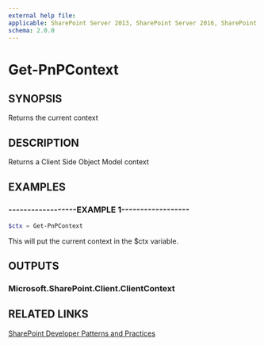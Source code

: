 ```yaml
---
external help file:
applicable: SharePoint Server 2013, SharePoint Server 2016, SharePoint Online
schema: 2.0.0
---
```

# Get-PnPContext

## SYNOPSIS
Returns the current context

## DESCRIPTION
Returns a Client Side Object Model context

## EXAMPLES

### ------------------EXAMPLE 1------------------
```powershell
$ctx = Get-PnPContext
```

This will put the current context in the $ctx variable.

## OUTPUTS

### Microsoft.SharePoint.Client.ClientContext

## RELATED LINKS

[SharePoint Developer Patterns and Practices](http://aka.ms/sppnp)